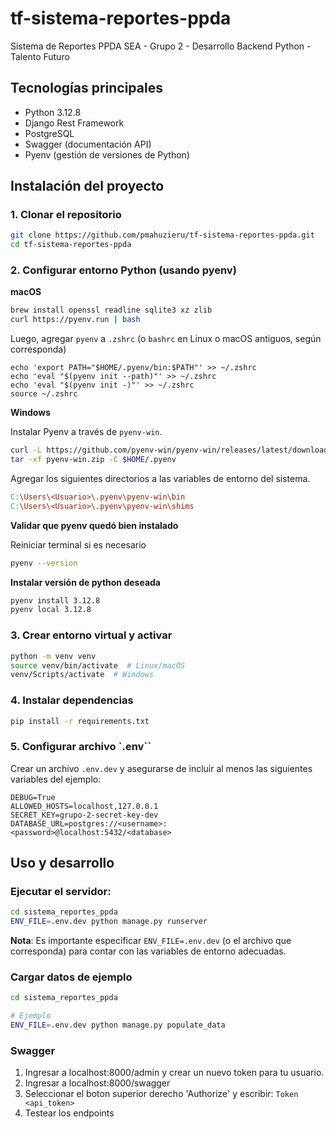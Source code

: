 # tf-sistema-reportes-ppda
Sistema de Reportes PPDA SEA - Grupo 2 - Desarrollo Backend Python - Talento Futuro

## Tecnologías principales

- Python 3.12.8
- Django Rest Framework
- PostgreSQL
- Swagger (documentación API)
- Pyenv (gestión de versiones de Python)

## Instalación del proyecto

### 1. Clonar el repositorio
```bash
git clone https://github.com/pmahuzieru/tf-sistema-reportes-ppda.git
cd tf-sistema-reportes-ppda
```

### 2. Configurar entorno Python (usando pyenv)
**macOS**
```bash
brew install openssl readline sqlite3 xz zlib
curl https://pyenv.run | bash
```

Luego, agregar `pyenv` a `.zshrc` (o `bashrc` en Linux o macOS antiguos, según corresponda)
```
echo 'export PATH="$HOME/.pyenv/bin:$PATH"' >> ~/.zshrc
echo 'eval "$(pyenv init --path)"' >> ~/.zshrc
echo 'eval "$(pyenv init -)"' >> ~/.zshrc
source ~/.zshrc
````

**Windows**

Instalar Pyenv a través de `pyenv-win`.
```bash
curl -L https://github.com/pyenv-win/pyenv-win/releases/latest/download/pyenv-win.zip -o pyenv-win.zip
tar -xf pyenv-win.zip -C $HOME/.pyenv
```
Agregar los siguientes directorios a las variables de entorno del sistema.
```makefile
C:\Users\<Usuario>\.pyenv\pyenv-win\bin
C:\Users\<Usuario>\.pyenv\pyenv-win\shims
```

**Validar que pyenv quedó bien instalado**

Reiniciar terminal si es necesario
```bash
pyenv --version
```

**Instalar versión de python deseada**
```bash
pyenv install 3.12.8
pyenv local 3.12.8
```

### 3. Crear entorno virtual y activar
```bash
python -m venv venv
source venv/bin/activate  # Linux/macOS
venv/Scripts/activate  # Windows
```

### 4. Instalar dependencias
```bash
pip install -r requirements.txt
```

### 5. Configurar archivo `.env``
Crear un archivo `.env.dev` y asegurarse de incluir al menos las siguientes variables del ejemplo:

```
DEBUG=True
ALLOWED_HOSTS=localhost,127.0.0.1
SECRET_KEY=grupo-2-secret-key-dev
DATABASE_URL=postgres://<username>:<password>@localhost:5432/<database>
```

## Uso y desarrollo
### Ejecutar el servidor:
```bash
cd sistema_reportes_ppda
ENV_FILE=.env.dev python manage.py runserver
```
**Nota**: Es importante especificar `ENV_FILE=.env.dev` (o el archivo que corresponda) para contar con las variables de entorno adecuadas.

### Cargar datos de ejemplo
```bash
cd sistema_reportes_ppda

# Ejemplo
ENV_FILE=.env.dev python manage.py populate_data
```

### Swagger
1. Ingresar a localhost:8000/admin y crear un nuevo token para tu usuario.
2. Ingresar a localhost:8000/swagger
3. Seleccionar el boton superior derecho 'Authorize' y escribir: `Token <api_token>`
4. Testear los endpoints
